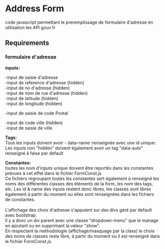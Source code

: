 **<h1>Address Form</h1>**
<p>code javascript permettant le preremplissage de formulaire d'adresse en utilisation les API gouv.fr</p>
<h2>Requirements</h2>
<h3>formulaire d'adresse</h3>
<strong>inputs:</strong><br>
<p>-input de saisie d'adresse<br>
-input de reference d'adresse (hidden)<br>
-input de no d'adresse (hidden)<br>
-input de nom de rue d'adresse (hidden)<br>
-input de latitude (hidden)<br>
-input de longitude (hidden)</p>
<p>-input de saisie de code Postal</p>
<p>-input de code ville (hidden)<br>
-input de saisie de ville</p>
<strong>Tags:</strong><br>
Tous les inputs doivent avoir - data-name :renseignée avec une id unique:<br>
Les inputs non "hidden" doivent également avoir un tag "data-auto" renseigné à false par default<br>

<strong>Constantes:</strong><br>
toutes les nom d'inputs unique doivent être reportés dans les constantes prévues à cet effet dans le fichier FormConst.js<br>
Ce fichiers regroupant toutes les constantes sert également à renseigné les noms des différentes classes des éléments de la form, les nom des tags, etc.
Les id & name des inputs restent donc libres, les classes sont libres également à partir du moment ou elles sont renseignées dans les fichiers de constantes.</br>
<br>
L'affichage des choix d'adresse s'appuient sur des divs géré par default avec bootstrap. <br>
Il y a donc un div parent avec une classe "dropdown-menu" que le manage en ajoutant ou en supprimant la valeur "show".<br>
En respectant la methodologie (affichage/masquage par la class) le choix des noms de classes reste libre, à partir du moment ou il est renseigné dans le fichier FormConst.js.
